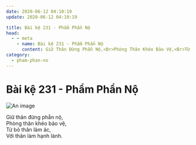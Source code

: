 ```yaml
---
date: 2020-06-12 04:10:19
update: 2020-06-12 04:10:19

title: Bài kệ 231 - Phẩm Phẩn Nộ
head:
  - - meta
    - name: Bài kệ 231 - Phẩm Phẩn Nộ
      content: Giữ Thân Đừng Phẫn Nộ,<Br>Phòng Thân Khéo Bảo Vệ,<Br>Từ Bỏ Thân Làm Ác,<Br>Với Thân Làm Hạnh Lành.<Br>
category:
  - pham-phan-no
---
```


# Bài kệ 231 - Phẩm Phẩn Nộ

![An image](/img/pham-phan-no/pham-phan-no-231.jpg)

Giữ thân đừng phẫn nộ,<br>Phòng thân khéo bảo vệ,<br>Từ bỏ thân làm ác,<br>Với thân làm hạnh lành.<br>
